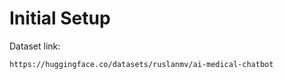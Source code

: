 # Initial Setup

Dataset link:
```bash
https://huggingface.co/datasets/ruslanmv/ai-medical-chatbot
```